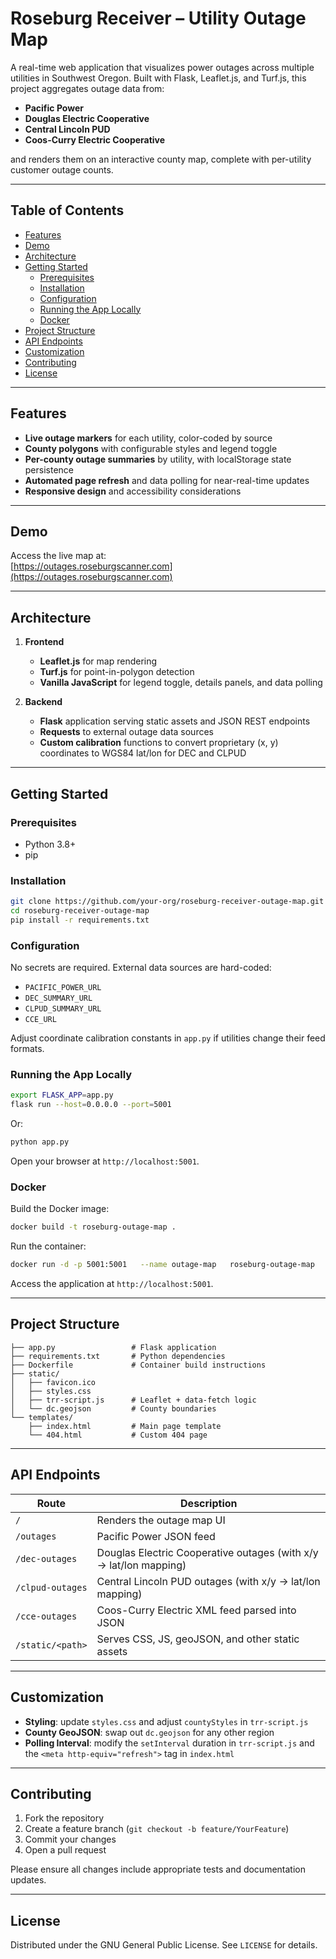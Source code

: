 # Roseburg Receiver – Utility Outage Map

A real-time web application that visualizes power outages across multiple utilities in Southwest Oregon. Built with Flask, Leaflet.js, and Turf.js, this project aggregates outage data from:

- **Pacific Power**
- **Douglas Electric Cooperative**
- **Central Lincoln PUD**
- **Coos-Curry Electric Cooperative**

and renders them on an interactive county map, complete with per-utility customer outage counts.

---

## Table of Contents

- [Features](#features)
- [Demo](#demo)
- [Architecture](#architecture)
- [Getting Started](#getting-started)
  - [Prerequisites](#prerequisites)
  - [Installation](#installation)
  - [Configuration](#configuration)
  - [Running the App Locally](#running-the-app-locally)
  - [Docker](#docker)
- [Project Structure](#project-structure)
- [API Endpoints](#api-endpoints)
- [Customization](#customization)
- [Contributing](#contributing)
- [License](#license)

---

## Features

- **Live outage markers** for each utility, color-coded by source
- **County polygons** with configurable styles and legend toggle
- **Per-county outage summaries** by utility, with localStorage state persistence
- **Automated page refresh** and data polling for near-real-time updates
- **Responsive design** and accessibility considerations

---

## Demo

Access the live map at:  
[https://outages.roseburgscanner.com](https://outages.roseburgscanner.com)

---

## Architecture

1. **Frontend**
   - **Leaflet.js** for map rendering
   - **Turf.js** for point-in-polygon detection
   - **Vanilla JavaScript** for legend toggle, details panels, and data polling

2. **Backend**
   - **Flask** application serving static assets and JSON REST endpoints
   - **Requests** to external outage data sources
   - **Custom calibration** functions to convert proprietary (x, y) coordinates to WGS84 lat/lon for DEC and CLPUD

---

## Getting Started

### Prerequisites

- Python 3.8+
- pip

### Installation

```bash
git clone https://github.com/your-org/roseburg-receiver-outage-map.git
cd roseburg-receiver-outage-map
pip install -r requirements.txt
```

### Configuration

No secrets are required. External data sources are hard-coded:

- `PACIFIC_POWER_URL`
- `DEC_SUMMARY_URL`
- `CLPUD_SUMMARY_URL`
- `CCE_URL`

Adjust coordinate calibration constants in `app.py` if utilities change their feed formats.

### Running the App Locally

```bash
export FLASK_APP=app.py
flask run --host=0.0.0.0 --port=5001
```

Or:

```bash
python app.py
```

Open your browser at `http://localhost:5001`.

### Docker

Build the Docker image:

```bash
docker build -t roseburg-outage-map .
```

Run the container:

```bash
docker run -d -p 5001:5001   --name outage-map   roseburg-outage-map
```

Access the application at `http://localhost:5001`.

---

## Project Structure

```
├── app.py                 # Flask application
├── requirements.txt       # Python dependencies
├── Dockerfile             # Container build instructions
├── static/
│   ├── favicon.ico
│   ├── styles.css
│   ├── trr-script.js      # Leaflet + data-fetch logic
│   └── dc.geojson         # County boundaries
└── templates/
    ├── index.html         # Main page template
    └── 404.html           # Custom 404 page
```

---

## API Endpoints

| Route            | Description                                                        |
| ---------------- | ------------------------------------------------------------------ |
| `/`              | Renders the outage map UI                                          |
| `/outages`       | Pacific Power JSON feed                                            |
| `/dec-outages`   | Douglas Electric Cooperative outages (with x/y → lat/lon mapping)  |
| `/clpud-outages` | Central Lincoln PUD outages (with x/y → lat/lon mapping)           |
| `/cce-outages`   | Coos-Curry Electric XML feed parsed into JSON                      |
| `/static/<path>` | Serves CSS, JS, geoJSON, and other static assets                   |

---

## Customization

- **Styling**: update `styles.css` and adjust `countyStyles` in `trr-script.js`
- **County GeoJSON**: swap out `dc.geojson` for any other region
- **Polling Interval**: modify the `setInterval` duration in `trr-script.js` and the `<meta http-equiv="refresh">` tag in `index.html`

---

## Contributing

1. Fork the repository
2. Create a feature branch (`git checkout -b feature/YourFeature`)
3. Commit your changes
4. Open a pull request

Please ensure all changes include appropriate tests and documentation updates.

---

## License

Distributed under the GNU General Public License. See `LICENSE` for details.
